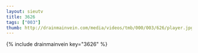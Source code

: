 ```yaml
--- 
layout: sieutv
title: 3626
tags: ["003"]
thumb: http://drainmainvein.com/media/videos/tmb/000/003/626/player.jpg
---
```

{% include drainmainvein key="3626" %} 
